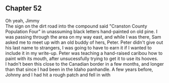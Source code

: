 ## Chapter 52
Oh yeah, Jimmy
<br>The sign on the dirt road into the compound said "Cranston County Population Four" in unassuming black letters hand-painted on old pine. I was passing through the area on my way east, and while I was there, Sam asked me to meet up with an old buddy of hers, Peter. Peter didn't give out his last name to strangers, I was going to have to earn it if I wanted to include it in my write-up.  Peter was teaching a hand-raised caribou how to paint with its mouth, after unsucessfully trying to get it to use its hooves. 
<br>I hadn't been this close to the Canadian border in a few months, and longer than that since I had been in the Idaho panhandle. A few years before, Johnny and I had hit a rough patch and fell in with 
